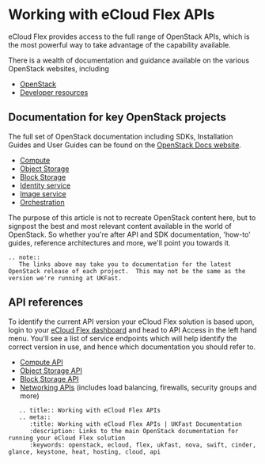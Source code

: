 # Working with eCloud Flex APIs

eCloud Flex provides access to the full range of OpenStack APIs, which is the most powerful way to take advantage of the capability available.

There is a wealth of documentation and guidance available on the various OpenStack websites, including

* [OpenStack](https://www.openstack.org/)
* [Developer resources](https://developer.openstack.org/)

## Documentation for key OpenStack projects

The full set of OpenStack documentation including SDKs, Installation Guides and User Guides can be found on the [OpenStack Docs website](https://docs.openstack.org/newton/).

* [Compute](https://docs.openstack.org/nova/newton/)
* [Object Storage](https://docs.openstack.org/swift/newton/)
* [Block Storage](https://docs.openstack.org/cinder/newton/)
* [Identity service](https://docs.openstack.org/keystone/newton/)
* [Image service](https://docs.openstack.org/glance/newton/)
* [Orchestration](https://docs.openstack.org/heat/newton/)

The purpose of this article is not to recreate OpenStack content here, but to signpost the best and most relevant content available in the world of OpenStack.  So whether you're after API and SDK documentation, 'how-to' guides, reference architectures and more, we'll point you towards it.

```eval_rst
.. note::
   The links above may take you to documentation for the latest OpenStack release of each project.  This may not be the same as the version we're running at UKFast.
```

## API references

To identify the current API version your eCloud Flex solution is based upon, login to your [eCloud Flex dashboard](https://api.openstack.ecloud.co.uk/project/api_access/) and head to API Access in the left hand menu.  You'll see a list of service endpoints which will help identify the correct version in use, and hence which documentation you should refer to.

* [Compute API](https://developer.openstack.org/api-ref/compute/)
* [Object Storage API](https://developer.openstack.org/api-ref/object-storage/)
* [Block Storage API](https://developer.openstack.org/api-ref/block-storage/v3/index.html)
* [Networking APIs](https://developer.openstack.org/api-ref/networking/) (includes load balancing, firewalls, security groups and more)

```eval_rst
   .. title:: Working with eCloud Flex APIs
   .. meta::
      :title: Working with eCloud Flex APIs | UKFast Documentation
      :description: Links to the main OpenStack documentation for running your eCloud Flex solution
      :keywords: openstack, ecloud, flex, ukfast, nova, swift, cinder, glance, keystone, heat, hosting, cloud, api
```
